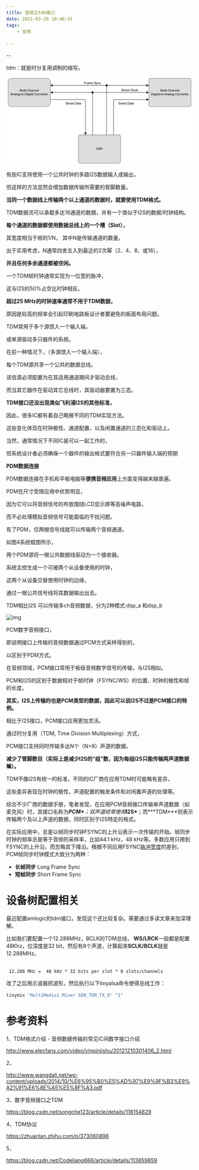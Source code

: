 ```yaml
---
title: 音频之tdm接口
date: 2021-03-26 10:46:41
tags:
	- 音频

---
```


--

tdm：就是时分复用调制的缩写。

![在这里插入图片描述](../images/random_name/20210209153656910.png)

有些IC支持使用一个公共时钟的多路I2S数据输入或输出，

但这样的方法显然会增加数据传输所需要的管脚数量。

**当同一个数据线上传输两个以上通道的数据时，就要使用TDM格式。**

TDM数据流可以承载多达16通道的数据，并有一个类似于I2S的数据/时钟结构。



**每个通道的数据都使用数据总线上的一个槽（Slot），**

其宽度相当于帧的1/N， 其中N是传输通道的数量。

出于实用考虑，N通常四舍五入到最近的2次幂（2、4、8、或16），

**并且任何多余通道都被空闲。**

一个TDM帧时钟通常实现为一位宽的脉冲，

这与I2S的50%占空比时钟相反。

**超过25 MHz的时钟速率通常不用于TDM数据，**

原因是较高的频率会引起印刷电路板设计者要避免的板面布局问题。



TDM常用于多个源馈入一个输入端，

或单源驱动多只器件的系统。

在前一种情况下，（多源馈入一个输入端），

每个TDM源共享一个公共的数据总线。

该信源必须配置为在其适用通道期间才驱动总线，

而当其它器件在驱动其它总线时，其驱动器要置为三态。



**TDM接口还没出现类似飞利浦I2S的其他标准，**

因此，很多IC都有着自己略微不同的TDM实现方法。

这些变化体现在时钟极性、通道配置，以及闲置通道的三态化和驱动上。

当然，通常情况下不同IC是可以一起工作的，

但系统设计者必须确保一个器件的输出格式要符合另一只器件输入端的预期



**PDM数据连接**

PDM数据连接在手机和平板电脑等**便携音频应用**上方面变得越来越普遍。

PDM在尺寸受限应用中优势明显，

因为它可以将音频信号的布放围绕LCD显示屏等高噪声电路，

而不必处理模拟音频信号可能面临的干扰问题。



有了PDM，仅两根信号线就可以传输两个音频通道。

如图4系统框图所示，

两个PDM源将一根公共数据线驱动为一个接收器。

系统主控生成一个可被两个从设备使用的时钟，

这两个从设备交替使用时钟的边缘，

通过一根公共信号线将其数据输出出去。



TDM相比I2S 可以传输多ch音频数据，分为2种模式:dsp_a 和dsp_b

![img](https://gitee.com/teddyxiong53/playopenwrt_pic/raw/master/20210623154352113.png)



PCM数字音频接口，

即说明接口上传输的音频数据通过PCM方式采样得到的，

以区别于PDM方式。

在音频领域，PCM接口常用于板级音频数字信号的传输，与I2S相似。

PCM和I2S的区别于数据相对于帧时钟（FSYNC/WS）的位置、时钟的极性和帧的长度。

**其实，I2S上传输的也是PCM类型的数据，因此可以说I2S不过是PCM接口的特例。**



相比于I2S接口，PCM接口应用更加灵活。

通过时分复用（TDM, Time Division Multiplexing）方式，

PCM接口支持同时传输多达N个（N>8）声道的数据，

**减少了管脚数目（实际上是减少I2S的“组”数，因为每组I2S只能传输两声道数据嘛）。**

TDM不像I2S有统一的标准，不同的IC厂商在应用TDM时可能略有差异，

这些差异表现在时钟的极性、声道配置的触发条件和对闲置声道的处理等。



综合不少厂商的数据手册，笔者发现，在应用PCM音频接口传输单声道数据（如麦克风）时，其接口名称为***PCM\***；双声道经常使用***I2S\***；而***TDM\***则表示传输两个及以上声道的数据，同时区别于I2S特定的格式。



在实际应用中，总是以帧同步时钟FSYNC的上升沿表示一次传输的开始。帧同步时钟的频率总是等于音频的采样率，比如44.1 kHz，48 kHz等。多数应用只用到FSYNC的上升沿，而忽略其下降沿。根据不同应用FSYNC[脉冲宽度](https://www.zhihu.com/search?q=脉冲宽度&search_source=Entity&hybrid_search_source=Entity&hybrid_search_extra={"sourceType"%3A"article"%2C"sourceId"%3A373060896})的差别，PCM帧同步时钟模式大致分为两种：

- **长帧同步** Long Frame Sync
- **短帧同步** Short Frame Sync

# 设备树配置相关

最近配置amlogic的tdm接口，发现这个还比较复杂。需要通过多读文章来加深理解。

比如我们要配置一个12.288MHz，BCLK的TDM总线， **WS/LRCK**一般都是配置48Khz，位深度是32 bit，然后有8个声道，计算起来**SCLK/BCLK**就是12.288MHz。

```

 12.288 MHz =  48 kHz * 32 bits per slot * 8 slots/channels
```

改了之后用示波器抓波形，然后执行以下tinyalsa命令使得总线工作：

```cpp
tinymix "MultiMedia1 Mixer SEN_TDM_TX_0" "1"
```



# 参考资料

1、TDM格式介绍 - 音频数据传输的常见IC间数字接口介绍

http://www.elecfans.com/video/yinpinjishu/20121210301406_2.html

2、

http://www.wangdali.net/wp-content/uploads/2014/10/%E6%95%B0%E5%AD%97%E9%9F%B3%E9%A2%91%E6%8E%A5%E5%8F%A3.pdf

3、数字音频接口之TDM

https://blog.csdn.net/songche123/article/details/118154829

4、TDM协议

https://zhuanlan.zhihu.com/p/373060896

5、

https://blog.csdn.net/Codeliang666/article/details/113859859